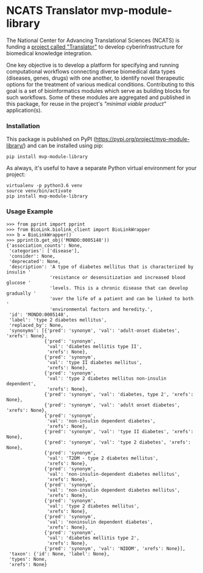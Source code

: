 # NCATS Translator mvp-module-library

The National Center for Advancing Translational Sciences (NCATS) is funding a 
[project called "Translator"](https://ncats.nih.gov/translator/projects) 
to develop cyberinfrastructure for biomedical knowledge integration.

One key objective is to develop a platform for specifying and running computational workflows connecting diverse 
biomedical data types (diseases, genes, drugs) with one another, to identify novel therapeutic 
options for the treatment of various medical conditions. Contributing to this goal is a set of bioinformatics modules 
which serve as building blocks for such workflows. Some of these modules are aggregated and published in this package,
for reuse in the project's _"minimal viable product"_ application(s).

### Installation

This package is published on PyPI (https://pypi.org/project/mvp-module-library/) and can be installed using pip: 
```
pip install mvp-module-library
```

As always, it's useful to have a separate Python virtual environment for your project:

```
virtualenv -p python3.6 venv
source venv/bin/activate
pip install mvp-module-library
```

### Usage Example

```
>>> from pprint import pprint
>>> from BioLink.biolink_client import BioLinkWrapper
>>> b = BioLinkWrapper()
>>> pprint(b.get_obj('MONDO:0005148'))
{'association_counts': None,
 'categories': ['disease'],
 'consider': None,
 'deprecated': None,
 'description': 'A type of diabetes mellitus that is characterized by insulin '
                'resistance or desensitization and increased blood glucose '
                'levels. This is a chronic disease that can develop gradually '
                'over the life of a patient and can be linked to both '
                'environmental factors and heredity.',
 'id': 'MONDO:0005148',
 'label': 'type 2 diabetes mellitus',
 'replaced_by': None,
 'synonyms': [{'pred': 'synonym', 'val': 'adult-onset diabetes', 'xrefs': None},
              {'pred': 'synonym',
               'val': 'diabetes mellitis type II',
               'xrefs': None},
              {'pred': 'synonym',
               'val': 'type II diabetes mellitus',
               'xrefs': None},
              {'pred': 'synonym',
               'val': 'type 2 diabetes mellitus non-insulin dependent',
               'xrefs': None},
              {'pred': 'synonym', 'val': 'diabetes, type 2', 'xrefs': None},
              {'pred': 'synonym', 'val': 'adult onset diabetes', 'xrefs': None},
              {'pred': 'synonym',
               'val': 'non-insulin dependent diabetes',
               'xrefs': None},
              {'pred': 'synonym', 'val': 'type II diabetes', 'xrefs': None},
              {'pred': 'synonym', 'val': 'type 2 diabetes', 'xrefs': None},
              {'pred': 'synonym',
               'val': 'T2DM - type 2 diabetes mellitus',
               'xrefs': None},
              {'pred': 'synonym',
               'val': 'non-insulin-dependent diabetes mellitus',
               'xrefs': None},
              {'pred': 'synonym',
               'val': 'non-insulin dependent diabetes mellitus',
               'xrefs': None},
              {'pred': 'synonym',
               'val': 'type 2 diabetes mellitus',
               'xrefs': None},
              {'pred': 'synonym',
               'val': 'noninsulin dependent diabetes',
               'xrefs': None},
              {'pred': 'synonym',
               'val': 'diabetes mellitis type 2',
               'xrefs': None},
              {'pred': 'synonym', 'val': 'NIDDM', 'xrefs': None}],
 'taxon': {'id': None, 'label': None},
 'types': None,
 'xrefs': None}
```
